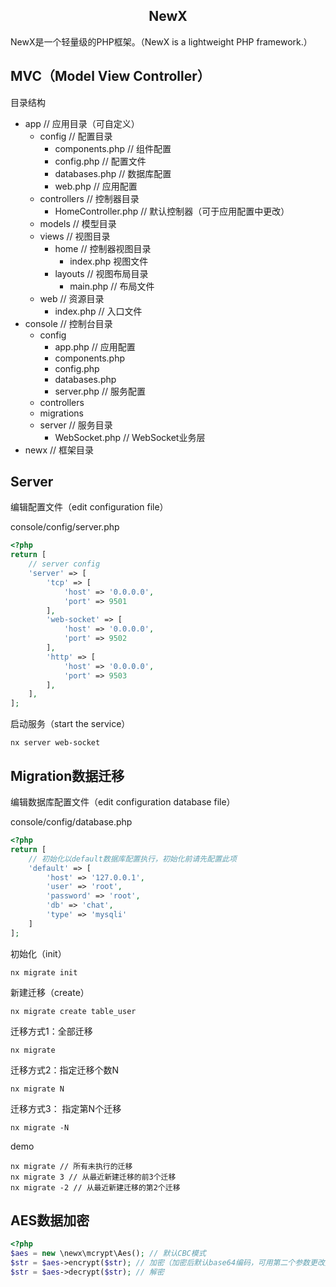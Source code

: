 <h2 align="center">NewX</h2>

NewX是一个轻量级的PHP框架。（NewX is a lightweight PHP framework.）

## MVC（Model View Controller）
目录结构
* app // 应用目录（可自定义）
    * config // 配置目录
        * components.php // 组件配置 
        * config.php // 配置文件
        * databases.php // 数据库配置
        * web.php // 应用配置
    * controllers // 控制器目录
        * HomeController.php // 默认控制器（可于应用配置中更改）
    * models // 模型目录
    * views // 视图目录
        * home // 控制器视图目录
            * index.php 视图文件
        * layouts // 视图布局目录
            * main.php // 布局文件
    * web // 资源目录
        * index.php // 入口文件
* console // 控制台目录
    * config
        * app.php // 应用配置
        * components.php
        * config.php
        * databases.php
        * server.php // 服务配置
    * controllers
    * migrations
    * server // 服务目录
        * WebSocket.php // WebSocket业务层
* newx // 框架目录

## Server

编辑配置文件（edit configuration file）

console/config/server.php

```php
<?php
return [
    // server config
    'server' => [
        'tcp' => [
            'host' => '0.0.0.0',
            'port' => 9501
        ],
        'web-socket' => [
            'host' => '0.0.0.0',
            'port' => 9502
        ],
        'http' => [
            'host' => '0.0.0.0',
            'port' => 9503
        ],
    ],
];
```

启动服务（start the service）
```
nx server web-socket
```

## Migration数据迁移

编辑数据库配置文件（edit configuration database file）

console/config/database.php

```php
<?php
return [
    // 初始化以default数据库配置执行，初始化前请先配置此项
    'default' => [
        'host' => '127.0.0.1',
        'user' => 'root',
        'password' => 'root',
        'db' => 'chat',
        'type' => 'mysqli'
    ]
];
```

初始化（init）
```
nx migrate init
```

新建迁移（create）
```
nx migrate create table_user
```

迁移方式1：全部迁移
```
nx migrate
```

迁移方式2：指定迁移个数N
```
nx migrate N
```

迁移方式3： 指定第N个迁移
```
nx migrate -N
```

demo
```
nx migrate // 所有未执行的迁移
nx migrate 3 // 从最近新建迁移的前3个迁移
nx migrate -2 // 从最近新建迁移的第2个迁移
```

## AES数据加密
```php
<?php
$aes = new \newx\mcrypt\Aes(); // 默认CBC模式
$str = $aes->encrypt($str); // 加密（加密后默认base64编码，可用第二个参数更改）
$str = $aes->decrypt($str); // 解密
```